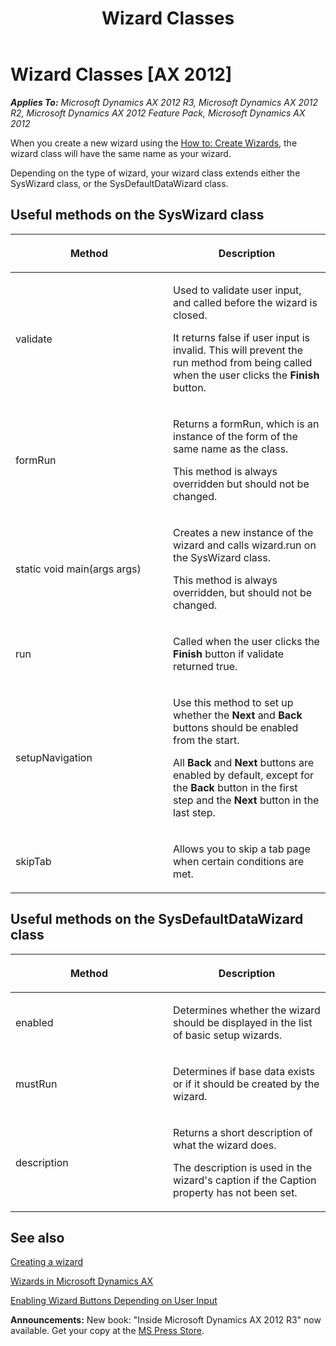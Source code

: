 ﻿---
title: Wizard Classes
TOCTitle: Wizard Classes
ms:assetid: 149ff4e6-2cce-4636-8468-d76d0b5919af
ms:mtpsurl: https://msdn.microsoft.com/en-us/library/Aa598359(v=AX.60)
ms:contentKeyID: 35240605
ms.date: 05/18/2015
mtps_version: v=AX.60
---

# Wizard Classes [AX 2012]


_**Applies To:** Microsoft Dynamics AX 2012 R3, Microsoft Dynamics AX 2012 R2, Microsoft Dynamics AX 2012 Feature Pack, Microsoft Dynamics AX 2012_

When you create a new wizard using the [How to: Create Wizards](how-to-create-wizards.md), the wizard class will have the same name as your wizard.

Depending on the type of wizard, your wizard class extends either the SysWizard class, or the SysDefaultDataWizard class.

## Useful methods on the SysWizard class

<table>
<colgroup>
<col style="width: 50%" />
<col style="width: 50%" />
</colgroup>
<thead>
<tr class="header">
<th><p>Method</p></th>
<th><p>Description</p></th>
</tr>
</thead>
<tbody>
<tr class="odd">
<td><p>validate</p></td>
<td><p>Used to validate user input, and called before the wizard is closed.</p>
<p>It returns false if user input is invalid. This will prevent the run method from being called when the user clicks the <strong>Finish</strong> button.</p></td>
</tr>
<tr class="even">
<td><p>formRun</p></td>
<td><p>Returns a formRun, which is an instance of the form of the same name as the class.</p>
<p>This method is always overridden but should not be changed.</p></td>
</tr>
<tr class="odd">
<td><p>static void main(args args)</p></td>
<td><p>Creates a new instance of the wizard and calls wizard.run on the SysWizard class.</p>
<p>This method is always overridden, but should not be changed.</p></td>
</tr>
<tr class="even">
<td><p>run</p></td>
<td><p>Called when the user clicks the <strong>Finish</strong> button if validate returned true.</p></td>
</tr>
<tr class="odd">
<td><p>setupNavigation</p></td>
<td><p>Use this method to set up whether the <strong>Next</strong> and <strong>Back</strong> buttons should be enabled from the start.</p>
<p>All <strong>Back</strong> and <strong>Next</strong> buttons are enabled by default, except for the <strong>Back</strong> button in the first step and the <strong>Next</strong> button in the last step.</p></td>
</tr>
<tr class="even">
<td><p>skipTab</p></td>
<td><p>Allows you to skip a tab page when certain conditions are met.</p></td>
</tr>
</tbody>
</table>


## Useful methods on the SysDefaultDataWizard class

<table>
<colgroup>
<col style="width: 50%" />
<col style="width: 50%" />
</colgroup>
<thead>
<tr class="header">
<th><p>Method</p></th>
<th><p>Description</p></th>
</tr>
</thead>
<tbody>
<tr class="odd">
<td><p>enabled</p></td>
<td><p>Determines whether the wizard should be displayed in the list of basic setup wizards.</p></td>
</tr>
<tr class="even">
<td><p>mustRun</p></td>
<td><p>Determines if base data exists or if it should be created by the wizard.</p></td>
</tr>
<tr class="odd">
<td><p>description</p></td>
<td><p>Returns a short description of what the wizard does.</p>
<p>The description is used in the wizard's caption if the Caption property has not been set.</p></td>
</tr>
</tbody>
</table>


## See also

[Creating a wizard](how-to-create-wizards.md)

[Wizards in Microsoft Dynamics AX](wizards-in-microsoft-dynamics-ax.md)

[Enabling Wizard Buttons Depending on User Input](enabling-wizard-buttons-depending-on-user-input.md)

  
**Announcements:** New book: "Inside Microsoft Dynamics AX 2012 R3" now available. Get your copy at the [MS Press Store](https://www.microsoftpressstore.com/store/inside-microsoft-dynamics-ax-2012-r3-9780735685109).

